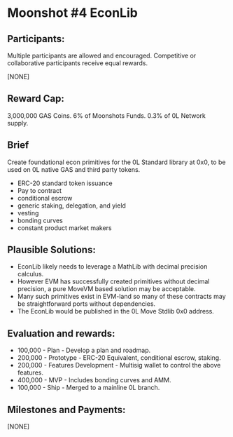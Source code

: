 # Moonshot #4 EconLib

## Participants:
Multiple participants are allowed and encouraged. Competitive or collaborative participants receive equal rewards.

[NONE]

## Reward Cap:
3,000,000 GAS Coins. 6% of Moonshots Funds. 0.3% of 0L Network supply.

## Brief
Create foundational econ primitives for the 0L Standard library at 0x0, to be used on 0L native GAS and third party tokens.
- ERC-20 standard token issuance
- Pay to contract
- conditional escrow
- generic staking, delegation, and yield
- vesting
- bonding curves
- constant product market makers

## Plausible Solutions:

- EconLib likely needs to leverage a MathLib with decimal precision calculus.
- However EVM has successfully created primitives without decimal precision, a pure MoveVM based solution may be acceptable.
- Many such primitives exist in EVM-land so many of these contracts may be straightforward ports without dependencies.
- The EconLib would be published in the 0L Move Stdlib 0x0 address.

## Evaluation and rewards:

- 100,000 - Plan - Develop a plan and roadmap.
- 200,000 - Prototype - ERC-20 Equivalent, conditional escrow, staking. 
- 200,000 - Features Development - Multisig wallet to control the above features.
- 400,000 - MVP - Includes bonding curves and AMM. 
- 100,000 - Ship - Merged to a mainline 0L branch.

## Milestones and Payments:
[NONE]
